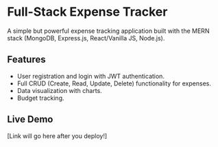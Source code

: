 # Full-Stack Expense Tracker

A simple but powerful expense tracking application built with the MERN stack (MongoDB, Express.js, React/Vanilla JS, Node.js).

## Features

- User registration and login with JWT authentication.
- Full CRUD (Create, Read, Update, Delete) functionality for expenses.
- Data visualization with charts.
- Budget tracking.

## Live Demo

[Link will go here after you deploy!]
